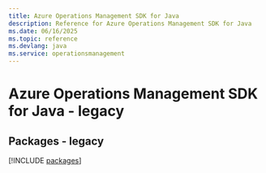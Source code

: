 ```yaml
---
title: Azure Operations Management SDK for Java
description: Reference for Azure Operations Management SDK for Java
ms.date: 06/16/2025
ms.topic: reference
ms.devlang: java
ms.service: operationsmanagement
---
```

# Azure Operations Management SDK for Java - legacy
## Packages - legacy
[!INCLUDE [packages](operations-management-index.md)]